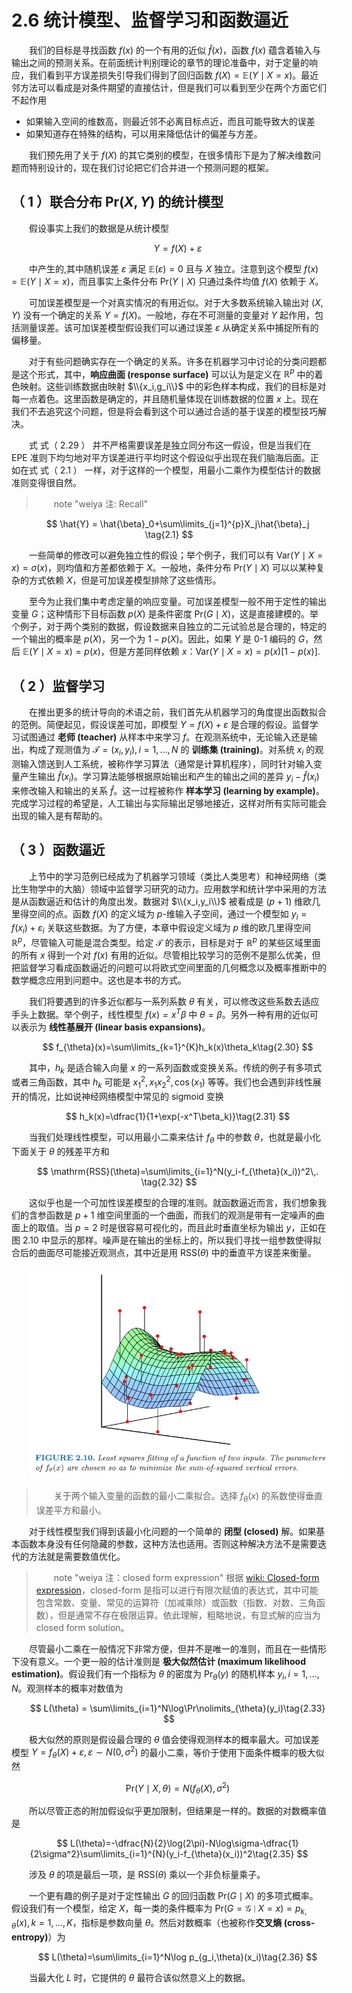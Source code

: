 # 2.6 统计模型、监督学习和函数逼近

<style>p{text-indent:2em;2}</style>


我们的目标是寻找函数 $f(x)$ 的一个有用的近似 $\hat{f}(x)$，函数 $f(x)$ 蕴含着输入与输出之间的预测关系。在前面统计判别理论的章节的理论准备中，对于定量的响应，我们看到平方误差损失引导我们得到了回归函数 $f(X)=\mathbb{E}(Y\mid X=x)$。最近邻方法可以看成是对条件期望的直接估计，但是我们可以看到至少在两个方面它们不起作用

- 如果输入空间的维数高，则最近邻不必离目标点近，而且可能导致大的误差
- 如果知道存在特殊的结构，可以用来降低估计的偏差与方差。

我们预先用了关于 $f(X)$ 的其它类别的模型，在很多情形下是为了解决维数问题而特别设计的，现在我们讨论把它们合并进一个预测问题的框架。

## （ 1 ）联合分布 $\mathrm{Pr}(X,Y)$ 的统计模型

假设事实上我们的数据是从统计模型


$$
Y=f(X)+\varepsilon\tag{2.29}
$$

中产生的,其中随机误差 $\varepsilon$ 满足 $\mathbb{E}(\varepsilon)=0$ 且与 $X$ 独立。注意到这个模型 $f(x)=\mathbb{E}(Y\mid X=x)$，而且事实上条件分布 $\mathrm{Pr}(Y\mid X)$ 只通过条件均值 $f(X)$ 依赖于 $X$。

可加误差模型是一个对真实情况的有用近似。对于大多数系统输入输出对 $(X,Y)$ 没有一个确定的关系 $Y=f(X)$。一般地，存在不可测量的变量对 $Y$ 起作用，包括测量误差。该可加误差模型假设我们可以通过误差 $\varepsilon$ 从确定关系中捕捉所有的偏移量。

对于有些问题确实存在一个确定的关系。许多在机器学习中讨论的分类问题都是这个形式，其中，**响应曲面 (response surface)** 可以认为是定义在 $\mathbb{R}^p$ 中的着色映射。这些训练数据由映射 $\\{x_i,g_i\\}$ 中的彩色样本构成，我们的目标是对每一点着色。这里函数是确定的，并且随机量体现在训练数据的位置 $x$ 上。现在我们不去追究这个问题，但是将会看到这个可以通过合适的基于误差的模型技巧解决。

式 式（ 2.29 ） 并不严格需要误差是独立同分布这一假设，但是当我们在 EPE 准则下均匀地对平方误差进行平均时这个假设似乎出现在我们脑海后面。正如在式 式（ 2.1 ） 一样，对于这样的一个模型，用最小二乘作为模型估计的数据准则变得很自然。

> note "weiya 注: Recall"
    
$$
\hat{Y} = \hat{\beta}_0+\sum\limits_{j=1}^{p}X_j\hat{\beta}_j
\tag{2.1}  
$$

一些简单的修改可以避免独立性的假设；举个例子，我们可以有 $\mathrm{Var}(Y\mid X=x)=\sigma(x)$，则均值和方差都依赖于 $X$。一般地，条件分布 $\mathrm{Pr}(Y\mid X)$ 可以以某种复杂的方式依赖 $X$，但是可加误差模型排除了这些情形。

至今为止我们集中考虑定量的响应变量。可加误差模型一般不用于定性的输出变量 $G$；这种情形下目标函数 $p(X)$ 是条件密度 $\mathrm{Pr}(G\mid X)$，这是直接建模的。举个例子，对于两个类别的数据，假设数据来自独立的二元试验总是合理的，特定的一个输出的概率是 $p(X)$，另一个为 $1-p(X)$。因此，如果 $Y$ 是 $0$-$1$ 编码的 $G$，然后 $\mathbb{E}(Y\mid X=x)=p(x)$，但是方差同样依赖 $x$：$\mathrm{Var}(Y\mid X=x)=p(x)[1-p(x)]$.

## （ 2 ）监督学习

在推出更多的统计导向的术语之前，我们首先从机器学习的角度提出函数拟合的范例。简便起见，假设误差可加，即模型 $Y=f(X)+\varepsilon$ 是合理的假设。监督学习试图通过 **老师 (teacher)** 从样本中来学习 $f$。在观测系统中，无论输入还是输出，构成了观测值为 ${\mathcal T}=(x_i,y_i),i=1,\ldots,N$ 的 **训练集 (training)**。对系统 $x_i$ 的观测输入馈送到人工系统，被称作学习算法（通常是计算机程序），同时针对输入变量产生输出 $\hat{f}(x_i)$。学习算法能够根据原始输出和产生的输出之间的差异 $y_i-\hat{f}(x_i)$ 来修改输入和输出的关系 $\hat{f}$。这一过程被称作 **样本学习 (learning by example)**。完成学习过程的希望是，人工输出与实际输出足够地接近，这样对所有实际可能会出现的输入是有帮助的。

## （ 3 ）函数逼近

上节中的学习范例已经成为了机器学习领域（类比人类思考）和神经网络（类比生物学中的大脑）领域中监督学习研究的动力。应用数学和统计学中采用的方法是从函数逼近和估计的角度出发。数据对 $\\{x_i,y_i\\}$ 被看成是 $(p+1)$ 维欧几里得空间的点。函数 $f(X)$ 的定义域为 $p$-维输入子空间，通过一个模型如 $y_i=f(x_i)+\varepsilon_i$ 关联这些数据。为了方便，本章中假设定义域为 $p$ 维的欧几里得空间 $\mathbb{R}^p$，尽管输入可能是混合类型。给定 $\mathcal T$ 的表示，目标是对于 $\mathbb{R}^p$ 的某些区域里面的所有 $x$ 得到一个对 $f(x)$ 有用的近似。尽管相比较学习的范例不是那么优美，但把监督学习看成函数逼近的问题可以将欧式空间里面的几何概念以及概率推断中的数学概念应用到问题中。这也是本书的方式。

我们将要遇到的许多近似都与一系列系数 $\theta$ 有关，可以修改这些系数去适应手头上数据。举个例子，线性模型 $f(x)=x^T\beta$ 中 $\theta=\beta$。另外一种有用的近似可以表示为 **线性基展开 (linear basis expansions)**。


$$
f_{\theta}(x)=\sum\limits_{k=1}^{K}h_k(x)\theta_k\tag{2.30}
$$

其中，$h_k$ 是适合输入向量 $x$ 的一系列函数或变换关系。传统的例子有多项式或者三角函数，其中 $h_k$ 可能是 $x_1^2,x_1x_2^2,\cos(x_1)$ 等等。我们也会遇到非线性展开的情况，比如说神经网络模型中常见的 sigmoid 变换


$$
h_k(x)=\dfrac{1}{1+\exp(-x^T\beta_k)}\tag{2.31}
$$

当我们处理线性模型，可以用最小二乘来估计 $f_{\theta}$ 中的参数 $\theta$，也就是最小化下面关于 $\theta$ 的残差平方和

$$
\mathrm{RSS}(\theta)=\sum\limits_{i=1}^N(y_i-f_{\theta}(x_i))^2\,.
\tag{2.32}
$$

这似乎也是一个可加性误差模型的合理的准则。就函数逼近而言，我们想象我们的含参函数是 $p+1$ 维空间里面的一个曲面，而我们的观测是带有一定噪声的曲面上的取值。当 $p=2$ 时是很容易可视化的，而且此时垂直坐标为输出 $y$，正如在图 2.10 中显示的那样。噪声是在输出的坐标上的，所以我们寻找一组参数使得拟合后的曲面尽可能接近观测点，其中近是用 $\mathrm{RSS}(\theta)$ 中的垂直平方误差来衡量。

![](../img/02/fig2.10.png)

> 关于两个输入变量的函数的最小二乘拟合。选择 $f_{\theta}(x)$ 的系数使得垂直误差平方和最小。

对于线性模型我们得到该最小化问题的一个简单的 **闭型 (closed)** 解。如果基本函数本身没有任何隐藏的参数，这种方法也适用。否则这种解决方法不是需要迭代的方法就是需要数值优化。

> note "weiya 注：closed form expression"
    根据 [wiki: Closed-form expression](https://en.wikipedia.org/wiki/Closed-form_expression)，closed-form 是指可以进行有限次赋值的表达式，其中可能包含常数、变量、常见的运算符（加减乘除）或函数（指数、对数、三角函数），但是通常不存在极限运算。依此理解，粗略地说，有显式解的应当为 closed form solution。

尽管最小二乘在一般情况下非常方便，但并不是唯一的准则，而且在一些情形下没有意义。一个更一般的估计准则是 **极大似然估计 (maximum likelihood estimation)**。假设我们有一个指标为 $\theta$ 的密度为 $\Pr_{\theta}(y)$ 的随机样本 $y_i,i=1,\ldots,N$。观测样本的概率对数值为

$$
L(\theta) = \sum\limits_{i=1}^N\log\Pr\nolimits_{\theta}(y_i)\tag{2.33}
$$

极大似然的原则是假设最合理的 $\theta$ 值会使得观测样本的概率最大。可加误差模型 $Y=f_{\theta}(X)+\varepsilon, \varepsilon \sim N(0,\sigma^2)$ 的最小二乘，等价于使用下面条件概率的极大似然

$$
\begin{equation}
\mathrm{Pr}(Y\mid X,\theta) = N(f_{\theta}(X),\sigma^2)\tag{2.34}
\end{equation}
$$

所以尽管正态的附加假设似乎更加限制，但结果是一样的。数据的对数概率值是

$$
L(\theta)=-\dfrac{N}{2}\log(2\pi)-N\log\sigma-\dfrac{1}{2\sigma^2}\sum\limits_{i=1}^{N}(y_i-f_{\theta}(x_i))^2\tag{2.35}
$$

涉及 $\theta$ 的项是最后一项，是 $\mathrm{RSS}(\theta)$ 乘以一个非负标量乘子。

一个更有趣的例子是对于定性输出 $G$ 的回归函数 $\mathrm{Pr}(G\mid X)$ 的多项式概率。假设我们有一个模型，给定 $X$，每一类的条件概率为 $\mathrm{Pr}(G=\mathcal {G}\mid X=x)=p_{k,\theta}(x),k=1,\ldots,K$，指标是参数向量 $\theta$。然后对数概率（也被称作**交叉熵 (cross-entropy)**）为

$$
L(\theta)=\sum\limits_{i=1}^N\log p_{g_i,\theta}(x_i)\tag{2.36}
$$

当最大化 $L$ 时，它提供的 $\theta$ 最符合该似然意义上的数据。